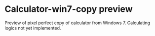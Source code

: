 # Calculator-win7-copy preview

Preview of pixel perfect copy of calculator from Windows 7. Calculating logics not yet implemented.

